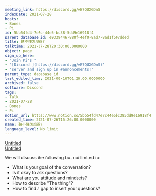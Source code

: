 ```yaml
---
meeting_link: https://discord.gg/vE7QUXGDnS
indexDate: 2021-07-28
hosts:
- Bones
- Pi
id: 5bb54fd4-7e7c-44e5-bc38-5dd9e16918f4
parent_database_id: e9339446-880f-4ef0-8ad7-8ad1f507dded
title: 聽不懂怎麼辦?
talktime: 2021-07-28T20:30:00.0000000
object: page
sign_up_here:
- "Join Pi's "
- '[Discord ](https://discord.gg/vE7QUXGDnS)'
- 'server and sign up in #annoncements!'
parent_type: database_id
last_edited_time: 2021-08-16T01:26:00.0000000
archived: false
software: Discord
tags:
- Talk
- 2021-07-28
- Bones
- Pi
notion_url: https://www.notion.so/5bb54fd47e7c44e5bc385dd9e16918f4
created_time: 2021-07-26T15:26:00.0000000
name: 聽不懂怎麼辦?
language_level: No limit
---
```




[Untitled](https://www.notion.so/12c4a9e645d54aefa860b5f927a0b220)   
[Untitled](https://www.notion.so/482e61b02b9c4456b2b4fe86bb7544c6)   


We will discuss the following but not limited to:
   - What is your goal of the conversation?
   - Is it okay to ask questions?
   - What are you attitude and mindsets?
   - How to describe "The thing"?
   - How to find a gap to insert your questions?






